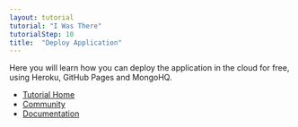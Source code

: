 ```yaml
---
layout: tutorial
tutorial: "I Was There"
tutorialStep: 10
title:  "Deploy Application"
---
```


Here you will learn how you can deploy the application in the cloud for free, using Heroku, GitHub Pages and MongoHQ.


<div class="go-next">
  <ul>
    <li><a href="00-intro.html">Tutorial Home</a></li>
    <li><a href="/community/"><i class="icon-beer"> </i> Community</a></li>
    <li><a href="/docs/"><i class="icon-book"> </i> Documentation</a></li>
  </ul>
</div>
